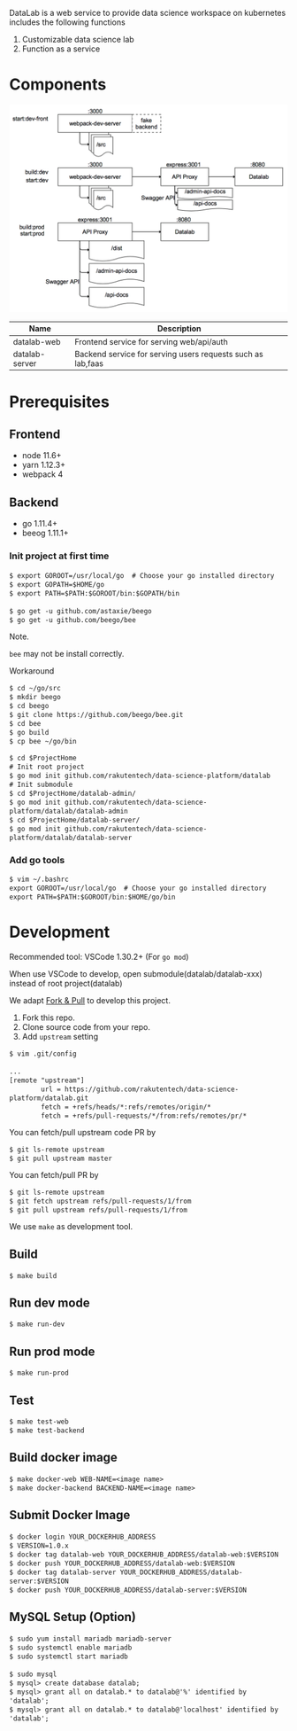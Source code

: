 
DataLab is a web service to provide data science workspace on kubernetes includes the following functions

1. Customizable data science lab
2. Function as a service

# Components

![Alt text](datalab_code_structure_v1.png?raw=true "Datalab Code Structure")

|  Name  | Description |
| ---- | ---- |
|  datalab-web  | Frontend service for serving web/api/auth |
|  datalab-server  | Backend service for serving users requests such as lab,faas  |

# Prerequisites

## Frontend

* node 11.6+
* yarn 1.12.3+
* webpack 4

## Backend

* go 1.11.4+
* beeog 1.11.1+
### Init project at first time

```
$ export GOROOT=/usr/local/go  # Choose your go installed directory
$ export GOPATH=$HOME/go
$ export PATH=$PATH:$GOROOT/bin:$GOPATH/bin

$ go get -u github.com/astaxie/beego
$ go get -u github.com/beego/bee
```

Note.

``bee`` may not be install correctly.

Workaround
```
$ cd ~/go/src
$ mkdir beego
$ cd beego
$ git clone https://github.com/beego/bee.git
$ cd bee
$ go build
$ cp bee ~/go/bin
```



```
$ cd $ProjectHome
# Init root project
$ go mod init github.com/rakutentech/data-science-platform/datalab
# Init submodule
$ cd $ProjectHome/datalab-admin/
$ go mod init github.com/rakutentech/data-science-platform/datalab/datalab-admin
$ cd $ProjectHome/datalab-server/
$ go mod init github.com/rakutentech/data-science-platform/datalab/datalab-server
```

### Add go tools 

```
$ vim ~/.bashrc
export GOROOT=/usr/local/go  # Choose your go installed directory
export PATH=$PATH:$GOROOT/bin:$HOME/go/bin
```

# Development

Recommended tool: VSCode 1.30.2+ (For ``go mod``)

When use VSCode to develop, open submodule(datalab/datalab-xxx) instead of root project(datalab)


We adapt [Fork & Pull](https://github.com/sevntu-checkstyle/sevntu.checkstyle/wiki/Development-workflow-with-Git:-Fork,-Branching,-Commits,-and-Pull-Request) to develop this project.

1. Fork this repo.
2. Clone source code from your repo.
3. Add ``upstream`` setting

```
$ vim .git/config

...
[remote "upstream"]
        url = https://github.com/rakutentech/data-science-platform/datalab.git
        fetch = +refs/heads/*:refs/remotes/origin/*
        fetch = +refs/pull-requests/*/from:refs/remotes/pr/*
```

You can fetch/pull upstream code PR by
```
$ git ls-remote upstream
$ git pull upstream master
```

You can fetch/pull  PR by
```
$ git ls-remote upstream
$ git fetch upstream refs/pull-requests/1/from
$ git pull upstream refs/pull-requests/1/from
```

We use `make` as development tool.

## Build
```
$ make build
```

## Run dev mode
```
$ make run-dev
```

## Run prod mode
```
$ make run-prod
```

## Test
```
$ make test-web
$ make test-backend
```

## Build docker image
```
$ make docker-web WEB-NAME=<image name>
$ make docker-backend BACKEND-NAME=<image name>
```

## Submit Docker Image
```
$ docker login YOUR_DOCKERHUB_ADDRESS
$ VERSION=1.0.x
$ docker tag datalab-web YOUR_DOCKERHUB_ADDRESS/datalab-web:$VERSION
$ docker push YOUR_DOCKERHUB_ADDRESS/datalab-web:$VERSION
$ docker tag datalab-server YOUR_DOCKERHUB_ADDRESS/datalab-server:$VERSION
$ docker push YOUR_DOCKERHUB_ADDRESS/datalab-server:$VERSION
```

## MySQL Setup (Option)
```
$ sudo yum install mariadb mariadb-server
$ sudo systemctl enable mariadb
$ sudo systemctl start mariadb

$ sudo mysql
$ mysql> create database datalab;
$ mysql> grant all on datalab.* to datalab@'%' identified by 'datalab';
$ mysql> grant all on datalab.* to datalab@'localhost' identified by 'datalab';
```
